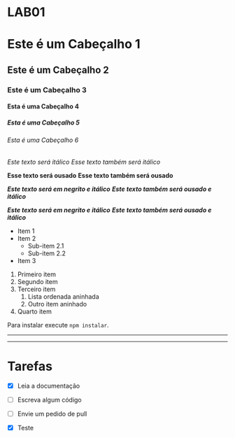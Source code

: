 LAB01
=====

# Este é um Cabeçalho 1

## Este é um Cabeçalho 2

### Este é um Cabeçalho 3

#### Esta é uma Cabeçalho 4

##### Esta é uma Cabeçalho 5

###### Esta é uma Cabeçalho 6

*Este texto será itálico* _Esse texto também será itálico_

**Esse texto será ousado** __Esse texto também será ousado__

***Este texto será em negrito e itálico*** ___Este texto também será ousado e itálico___

***Este texto será em negrito e itálico*** ___Este texto também será ousado e itálico___

- Item 1
- Item 2
  - Sub-item 2.1
  - Sub-item 2.2
- Item 3

1. Primeiro item
2. Segundo item
3. Terceiro item
   1. Lista ordenada aninhada
   2. Outro item aninhado
4. Quarto item

Para instalar execute `npm instalar`.


__________________________________________________________________
__________________________________________________________________

# Tarefas 
- [x] Leia a documentação  
- [ ] Escreva algum código  
- [ ] Envie um pedido de pull  
- [x] Teste  


